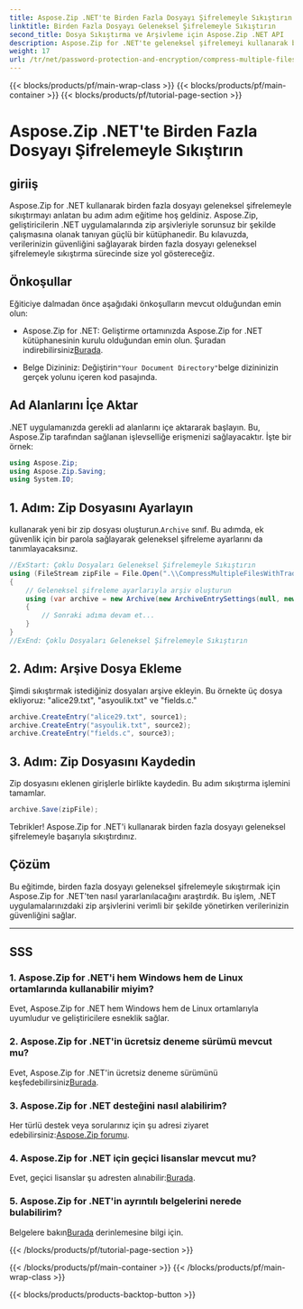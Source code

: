 ```yaml
---
title: Aspose.Zip .NET'te Birden Fazla Dosyayı Şifrelemeyle Sıkıştırın
linktitle: Birden Fazla Dosyayı Geleneksel Şifrelemeyle Sıkıştırın
second_title: Dosya Sıkıştırma ve Arşivleme için Aspose.Zip .NET API
description: Aspose.Zip for .NET'te geleneksel şifrelemeyi kullanarak birden fazla dosyayı güvenli bir şekilde nasıl sıkıştıracağınızı öğrenin. .NET uygulamalarınızda veri korumasını geliştirin.
weight: 17
url: /tr/net/password-protection-and-encryption/compress-multiple-files-traditional-encryption/
---
```


{{< blocks/products/pf/main-wrap-class >}}
{{< blocks/products/pf/main-container >}}
{{< blocks/products/pf/tutorial-page-section >}}

# Aspose.Zip .NET'te Birden Fazla Dosyayı Şifrelemeyle Sıkıştırın


## giriiş

Aspose.Zip for .NET kullanarak birden fazla dosyayı geleneksel şifrelemeyle sıkıştırmayı anlatan bu adım adım eğitime hoş geldiniz. Aspose.Zip, geliştiricilerin .NET uygulamalarında zip arşivleriyle sorunsuz bir şekilde çalışmasına olanak tanıyan güçlü bir kütüphanedir. Bu kılavuzda, verilerinizin güvenliğini sağlayarak birden fazla dosyayı geleneksel şifrelemeyle sıkıştırma sürecinde size yol göstereceğiz.

## Önkoşullar

Eğiticiye dalmadan önce aşağıdaki önkoşulların mevcut olduğundan emin olun:

-  Aspose.Zip for .NET: Geliştirme ortamınızda Aspose.Zip for .NET kütüphanesinin kurulu olduğundan emin olun. Şuradan indirebilirsiniz[Burada](https://releases.aspose.com/zip/net/).

-  Belge Dizininiz: Değiştirin`"Your Document Directory"`belge dizininizin gerçek yolunu içeren kod pasajında.

## Ad Alanlarını İçe Aktar

.NET uygulamanızda gerekli ad alanlarını içe aktararak başlayın. Bu, Aspose.Zip tarafından sağlanan işlevselliğe erişmenizi sağlayacaktır. İşte bir örnek:

```csharp
using Aspose.Zip;
using Aspose.Zip.Saving;
using System.IO;
```

## 1. Adım: Zip Dosyasını Ayarlayın

 kullanarak yeni bir zip dosyası oluşturun.`Archive` sınıf. Bu adımda, ek güvenlik için bir parola sağlayarak geleneksel şifreleme ayarlarını da tanımlayacaksınız.

```csharp
//ExStart: Çoklu Dosyaları Geleneksel Şifrelemeyle Sıkıştırın
using (FileStream zipFile = File.Open(".\\CompressMultipleFilesWithTraditionalEncryption_out.zip", FileMode.Create))
{
    // Geleneksel şifreleme ayarlarıyla arşiv oluşturun
    using (var archive = new Archive(new ArchiveEntrySettings(null, new TraditionalEncryptionSettings("p@s$"))))
    {
        // Sonraki adıma devam et...
    }
}
//ExEnd: Çoklu Dosyaları Geleneksel Şifrelemeyle Sıkıştırın
```

## 2. Adım: Arşive Dosya Ekleme

Şimdi sıkıştırmak istediğiniz dosyaları arşive ekleyin. Bu örnekte üç dosya ekliyoruz: "alice29.txt", "asyoulik.txt" ve "fields.c."

```csharp
archive.CreateEntry("alice29.txt", source1);
archive.CreateEntry("asyoulik.txt", source2);
archive.CreateEntry("fields.c", source3);
```

## 3. Adım: Zip Dosyasını Kaydedin

Zip dosyasını eklenen girişlerle birlikte kaydedin. Bu adım sıkıştırma işlemini tamamlar.

```csharp
archive.Save(zipFile);
```

Tebrikler! Aspose.Zip for .NET'i kullanarak birden fazla dosyayı geleneksel şifrelemeyle başarıyla sıkıştırdınız.

## Çözüm

Bu eğitimde, birden fazla dosyayı geleneksel şifrelemeyle sıkıştırmak için Aspose.Zip for .NET'ten nasıl yararlanılacağını araştırdık. Bu işlem, .NET uygulamalarınızdaki zip arşivlerini verimli bir şekilde yönetirken verilerinizin güvenliğini sağlar.

---

## SSS

### 1. Aspose.Zip for .NET'i hem Windows hem de Linux ortamlarında kullanabilir miyim?

Evet, Aspose.Zip for .NET hem Windows hem de Linux ortamlarıyla uyumludur ve geliştiricilere esneklik sağlar.

### 2. Aspose.Zip for .NET'in ücretsiz deneme sürümü mevcut mu?

 Evet, Aspose.Zip for .NET'in ücretsiz deneme sürümünü keşfedebilirsiniz[Burada](https://releases.aspose.com/).

### 3. Aspose.Zip for .NET desteğini nasıl alabilirim?

 Her türlü destek veya sorularınız için şu adresi ziyaret edebilirsiniz:[Aspose.Zip forumu](https://forum.aspose.com/c/zip/37).

### 4. Aspose.Zip for .NET için geçici lisanslar mevcut mu?

 Evet, geçici lisanslar şu adresten alınabilir:[Burada](https://purchase.aspose.com/temporary-license/).

### 5. Aspose.Zip for .NET'in ayrıntılı belgelerini nerede bulabilirim?

Belgelere bakın[Burada](https://reference.aspose.com/zip/net/) derinlemesine bilgi için.

{{< /blocks/products/pf/tutorial-page-section >}}

{{< /blocks/products/pf/main-container >}}
{{< /blocks/products/pf/main-wrap-class >}}

{{< blocks/products/products-backtop-button >}}
